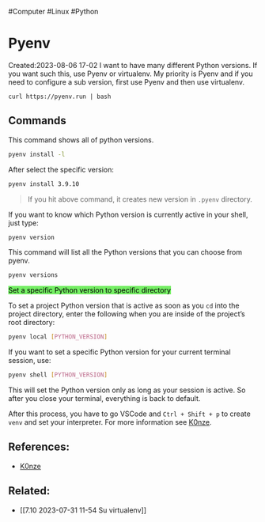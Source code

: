 
#Computer #Linux #Python 
# Pyenv
Created:2023-08-06 17-02
I want to have many different Python versions. If you want such this, use Pyenv or virtualenv. My priority is Pyenv and if you need to configure a sub version, first use Pyenv and then use virtualenv.

```Shell
curl https://pyenv.run | bash
```
## Commands
This command shows all of python versions.
```bash
pyenv install -l
```
After select the specific version:
```bash
pyenv install 3.9.10
```

> If you hit above command, it creates new version in `.pyenv` directory.


If you want to know which Python version is currently active in your shell, just type:
```bash
pyenv version
```

This command will list all the Python versions that you can choose from pyenv.
```bash
pyenv versions
```



<mark style="background: #2BE611A6;">Set a specific Python version to specific directory</mark>

To set a project Python version that is active as soon as you `cd` into the project directory, enter the following when you are inside of the project’s root directory:
```bash
pyenv local [PYTHON_VERSION]
```

If you want to set a specific Python version for your current terminal session, use:
```bash
pyenv shell [PYTHON_VERSION]
```
This will set the Python version only as long as your session is active. So after you close your terminal, everything is back to default.

After this process, you have to go VSCode and `Ctrl + Shift + p` to create `venv` and set your interpreter. For more information see [K0nze](https://k0nze.dev/posts/install-pyenv-venv-vscode/).
## References:
- [K0nze](https://k0nze.dev/posts/install-pyenv-venv-vscode/)

## Related:

- [[7.10 2023-07-31 11-54 Su virtualenv]]


